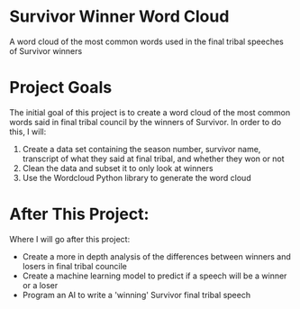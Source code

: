 # Survivor Winner Word Cloud
A word cloud of the most common words used in the final tribal speeches of Survivor winners

# Project Goals
The initial goal of this project is to create a word cloud of the most common words said in final tribal council by the winners of Survivor. In order to do this, I will:
1. Create a data set containing the season number, survivor name, transcript of what they said at final tribal, and whether they won or not
2. Clean the data and subset it to only look at winners
3. Use the Wordcloud Python library to generate the word cloud

# After This Project:
Where I will go after this project:
- Create a more in depth analysis of the differences between winners and losers in final tribal councile
- Create a machine learning model to predict if a speech will be a winner or a loser
- Program an AI to write a 'winning' Survivor final tribal speech
